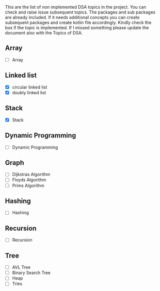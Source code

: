 
This are the list of non implemented DSA topics in the project. You can check and raise issue subsequent topics. The packages and sub packages are already included.
If it needs additional concepts you can create subsequent packages and create kotlin file accordingly. Kindly check the box if the topic is implemented. If I missed something please update the document also with the Topics of DSA.

## Array
- [ ] Array

## Linked list
- [x] circular linked list
- [x] doubly linked list

## Stack
- [x] Stack

## Dynamic Programming
- [ ] Dynamic Programming

## Graph
- [ ] Dijkstras Algorithm
- [ ] Floyds Algorithm
- [ ] Prims Algorithm

## Hashing
- [ ] Hashing

## Recursion
- [ ] Recursion

## Tree
- [ ] AVL Tree
- [ ] Binary Search Tree
- [ ] Heap
- [ ] Tries
